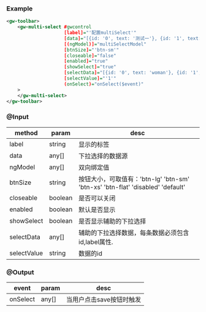 
### Example

```xml
<gw-toolbar>
    <gw-multi-select #gwcontrol
                     [label]="'配置multiSelect'"
                     [data]="[{id: '0', text: '测试一'}, {id: '1', text: '测试二'}]"
                     [(ngModel)]="multiSelectModel"
                     [btnSize]="'btn-sm'"
                     [closeable]="false"
                     [enabled]="true"
                     [showSelect]="true"
                     [selectData]="[{id: '0', text: 'woman'}, {id: '1', text: 'man'}]"
                     [selectValue]="'1'"
                     (onSelect)="onSelect($event)"
    >
    </gw-multi-select>
</gw-toolbar>
```

### @Input


|	method				  |	   param          | 	            	desc 					|
|-------------------------|-------------------|-------------------------------------------------|
|	label                 |    string         |      显示的标签                                |
|	data                  |    any[]          |      下拉选择的数据源                           |
|	ngModel               |    any[]          |      双向绑定值                                |
|	btnSize               |    string         |      按钮大小，可取值有：'btn-lg' 'btn-sm' 'btn-xs' 'btn-flat' 'disabled' 'default'                                |
|	closeable             |    boolean        |      是否可以关闭                                |
|	enabled               |    boolean        |      默认是否显示                                |
|	showSelect            |    boolean        |      是否显示辅助的下拉选择                                |
|	selectData            |    any[]          |      辅助的下拉选择数据，每条数据必须包含id,label属性.                         |
|	selectValue           |    string         |      数据的id                                |


### @Output




|	event				  |	   param          | 	            	desc 					|
|-------------------------|-------------------|-------------------------------------------------|
|	onSelect              |    any[]          |      当用户点击save按钮时触发                      |

